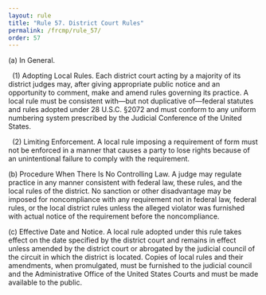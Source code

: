 ```yaml
---
layout: rule
title: "Rule 57. District Court Rules"
permalink: /frcmp/rule_57/
order: 57
---
```


(a) In General.


&nbsp;&nbsp;(1) Adopting Local Rules. Each district court acting by a majority of its district judges may, after giving appropriate public notice and an opportunity to comment, make and amend rules governing its practice. A local rule must be consistent with—but not duplicative of—federal statutes and rules adopted under 28 U.S.C. §2072 and must conform to any uniform numbering system prescribed by the Judicial Conference of the United States.


&nbsp;&nbsp;(2) Limiting Enforcement. A local rule imposing a requirement of form must not be enforced in a manner that causes a party to lose rights because of an unintentional failure to comply with the requirement.


(b) Procedure When There Is No Controlling Law. A judge may regulate practice in any manner consistent with federal law, these rules, and the local rules of the district. No sanction or other disadvantage may be imposed for noncompliance with any requirement not in federal law, federal rules, or the local district rules unless the alleged violator was furnished with actual notice of the requirement before the noncompliance.


(c) Effective Date and Notice. A local rule adopted under this rule takes effect on the date specified by the district court and remains in effect unless amended by the district court or abrogated by the judicial council of the circuit in which the district is located. Copies of local rules and their amendments, when promulgated, must be furnished to the judicial council and the Administrative Office of the United States Courts and must be made available to the public.